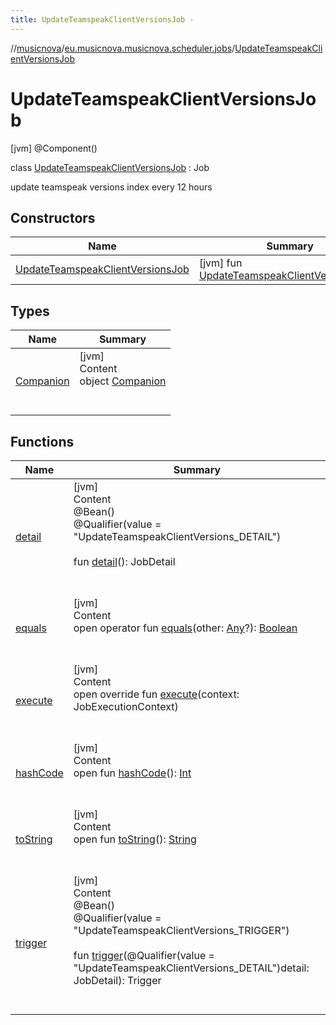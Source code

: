 ```yaml
---
title: UpdateTeamspeakClientVersionsJob -
---
```

//[musicnova](../../index.md)/[eu.musicnova.musicnova.scheduler.jobs](../index.md)/[UpdateTeamspeakClientVersionsJob](index.md)



# UpdateTeamspeakClientVersionsJob  
 [jvm] @Component()  
  
class [UpdateTeamspeakClientVersionsJob](index.md) : Job

update teamspeak versions index every 12 hours

   


## Constructors  
  
|  Name|  Summary| 
|---|---|
| <a name="eu.musicnova.musicnova.scheduler.jobs/UpdateTeamspeakClientVersionsJob/UpdateTeamspeakClientVersionsJob/#/PointingToDeclaration/"></a>[UpdateTeamspeakClientVersionsJob](-update-teamspeak-client-versions-job.md)| <a name="eu.musicnova.musicnova.scheduler.jobs/UpdateTeamspeakClientVersionsJob/UpdateTeamspeakClientVersionsJob/#/PointingToDeclaration/"></a> [jvm] fun [UpdateTeamspeakClientVersionsJob](-update-teamspeak-client-versions-job.md)()   <br>


## Types  
  
|  Name|  Summary| 
|---|---|
| <a name="eu.musicnova.musicnova.scheduler.jobs/UpdateTeamspeakClientVersionsJob.Companion///PointingToDeclaration/"></a>[Companion](-companion/index.md)| <a name="eu.musicnova.musicnova.scheduler.jobs/UpdateTeamspeakClientVersionsJob.Companion///PointingToDeclaration/"></a>[jvm]  <br>Content  <br>object [Companion](-companion/index.md)  <br><br><br>


## Functions  
  
|  Name|  Summary| 
|---|---|
| <a name="eu.musicnova.musicnova.scheduler.jobs/UpdateTeamspeakClientVersionsJob/detail/#/PointingToDeclaration/"></a>[detail](detail.md)| <a name="eu.musicnova.musicnova.scheduler.jobs/UpdateTeamspeakClientVersionsJob/detail/#/PointingToDeclaration/"></a>[jvm]  <br>Content  <br>@Bean()  <br>@Qualifier(value = "UpdateTeamspeakClientVersions_DETAIL")  <br>  <br>fun [detail](detail.md)(): JobDetail  <br><br><br>
| <a name="kotlin/Any/equals/#kotlin.Any?/PointingToDeclaration/"></a>[equals](../../eu.musicnova.musicnova.web/-web-auth-config/index.md#%5Bkotlin%2FAny%2Fequals%2F%23kotlin.Any%3F%2FPointingToDeclaration%2F%5D%2FFunctions%2F-1598902834)| <a name="kotlin/Any/equals/#kotlin.Any?/PointingToDeclaration/"></a>[jvm]  <br>Content  <br>open operator fun [equals](../../eu.musicnova.musicnova.web/-web-auth-config/index.md#%5Bkotlin%2FAny%2Fequals%2F%23kotlin.Any%3F%2FPointingToDeclaration%2F%5D%2FFunctions%2F-1598902834)(other: [Any](https://kotlinlang.org/api/latest/jvm/stdlib/kotlin/-any/index.html)?): [Boolean](https://kotlinlang.org/api/latest/jvm/stdlib/kotlin/-boolean/index.html)  <br><br><br>
| <a name="eu.musicnova.musicnova.scheduler.jobs/UpdateTeamspeakClientVersionsJob/execute/#org.quartz.JobExecutionContext/PointingToDeclaration/"></a>[execute](execute.md)| <a name="eu.musicnova.musicnova.scheduler.jobs/UpdateTeamspeakClientVersionsJob/execute/#org.quartz.JobExecutionContext/PointingToDeclaration/"></a>[jvm]  <br>Content  <br>open override fun [execute](execute.md)(context: JobExecutionContext)  <br><br><br>
| <a name="kotlin/Any/hashCode/#/PointingToDeclaration/"></a>[hashCode](../../eu.musicnova.musicnova.web/-web-auth-config/index.md#%5Bkotlin%2FAny%2FhashCode%2F%23%2FPointingToDeclaration%2F%5D%2FFunctions%2F-1598902834)| <a name="kotlin/Any/hashCode/#/PointingToDeclaration/"></a>[jvm]  <br>Content  <br>open fun [hashCode](../../eu.musicnova.musicnova.web/-web-auth-config/index.md#%5Bkotlin%2FAny%2FhashCode%2F%23%2FPointingToDeclaration%2F%5D%2FFunctions%2F-1598902834)(): [Int](https://kotlinlang.org/api/latest/jvm/stdlib/kotlin/-int/index.html)  <br><br><br>
| <a name="kotlin/Any/toString/#/PointingToDeclaration/"></a>[toString](../../eu.musicnova.musicnova.web/-web-auth-config/index.md#%5Bkotlin%2FAny%2FtoString%2F%23%2FPointingToDeclaration%2F%5D%2FFunctions%2F-1598902834)| <a name="kotlin/Any/toString/#/PointingToDeclaration/"></a>[jvm]  <br>Content  <br>open fun [toString](../../eu.musicnova.musicnova.web/-web-auth-config/index.md#%5Bkotlin%2FAny%2FtoString%2F%23%2FPointingToDeclaration%2F%5D%2FFunctions%2F-1598902834)(): [String](https://kotlinlang.org/api/latest/jvm/stdlib/kotlin/-string/index.html)  <br><br><br>
| <a name="eu.musicnova.musicnova.scheduler.jobs/UpdateTeamspeakClientVersionsJob/trigger/#org.quartz.JobDetail/PointingToDeclaration/"></a>[trigger](trigger.md)| <a name="eu.musicnova.musicnova.scheduler.jobs/UpdateTeamspeakClientVersionsJob/trigger/#org.quartz.JobDetail/PointingToDeclaration/"></a>[jvm]  <br>Content  <br>@Bean()  <br>@Qualifier(value = "UpdateTeamspeakClientVersions_TRIGGER")  <br>  <br>fun [trigger](trigger.md)(@Qualifier(value = "UpdateTeamspeakClientVersions_DETAIL")detail: JobDetail): Trigger  <br><br><br>

